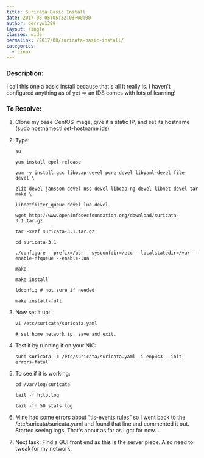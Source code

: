 ```yaml
---
title: Suricata Basic Install
date: 2017-08-05T05:32:03+00:00
author: gerryw1389
layout: single
classes: wide
permalink: /2017/08/suricata-basic-install/
categories:
  - Linux
---
```

<!--more-->

### Description:

I call this one a basic install because that's all it really is. I haven't configured anything as of yet => an IDS comes with lots of learning!

### To Resolve:

1. Clone my base CentOS image, give it a static IP, and set its hostname (sudo hostnamectl set-hostname ids)

2. Type:

   ```shell
   su

   yum install epel-release

   yum -y install gcc libpcap-devel pcre-devel libyaml-devel file-devel \

   zlib-devel jansson-devel nss-devel libcap-ng-devel libnet-devel tar make \

   libnetfilter_queue-devel lua-devel

   wget http://www.openinfosecfoundation.org/download/suricata-3.1.tar.gz

   tar -xvzf suricata-3.1.tar.gz

   cd suricata-3.1

   ./configure --prefix=/usr --sysconfdir=/etc --localstatedir=/var --enable-nfqueue --enable-lua

   make

   make install

   ldconfig # not sure if needed

   make install-full
   ```

3. Now set it up:

   ```shell
   vi /etc/suricata/suricata.yaml

   # set home network ip, save and exit.
   ```

4. Test it by running it on your NIC:

   ```shell
   sudo suricata -c /etc/suricata/suricata.yaml -i enp0s3 --init-errors-fatal
   ```

5. To see if it is working:

   ```shell
   cd /var/log/suricata

   tail -f http.log

   tail -fn 50 stats.log
   ```

6. Mine had some errors about &#8220;tls-events.rules&#8221; so I went back to the /etc/suricata/suricata.yaml and found that line and commented it out. Started seeing logs. That's about as far as I got for now&#8230;

7. Next task: Find a GUI front end as this is the server piece. Also need to tweak for my network.
